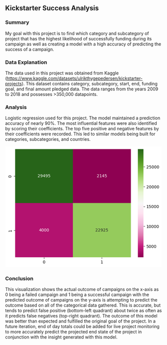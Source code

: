 ## Kickstarter Success Analysis

### Summary
My goal with this project is to find which category and subcategory of project that has the highest likelihood of successfully funding during its campaign as well as creating a model with a high accuracy of predicting the success of a campaign.

### Data Explanation
The data used in this project was obtained from Kaggle (https://www.kaggle.com/datasets/ulrikthygepedersen/kickstarter-projects). This dataset contains category, subcategory, start, end, funding goal, and final amount pledged data. The data ranges from the years 2009 to 2018 and possesses >350,000 datapoints.

### Analysis
Logistic regression used for this project. The model maintained a prediction accuracy of nearly 90%. The most influential features were also identified by scoring their coefficients. The top five positive and negative features by their coefficients were recorded. This led to similar models being built for categories, subcategories, and countries.

![Vis](images/kickstarter_vis.png)

### Conclusion
This visualization shows the actual outcome of campaigns on the x-axis as 0 being a failed campaign and 1 being a successful campaign with the predicted outcome of campaigns on the y-axis is attempting to predict the outcome based on all of the categorical data gathered. This is accurate, but tends to predict false positive (bottom-left quadrant) about twice as often as it predicts false negatives (top-right quadrant). The outcome of this model was better than expected and fulfilled the original goal of the project. In a future iteration, end of day totals could be added for live project monitoring to more accurately predict the projected end state of the project in conjunction with the insight generated with this model.
